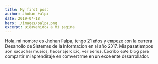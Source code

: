 ```yaml
---
title: My first post
author: Jhohan Palpa
date: 2019-07-18
hero: ./images/palpa.png
excerpt: Bienvenidos a mi pagina
---
```


Hola, mi nombre es Jhohan Palpa, tengo 21 años y empeze con la carrera Desarrollo de Sistemas de la Informacion en el año 2017.
Mis pasatiempos son escuchar musica, hacer ejercicio, ver series.
Escribo este blog para compartir mi aprendizaje en comvertirme en un excelente desarrollador.

